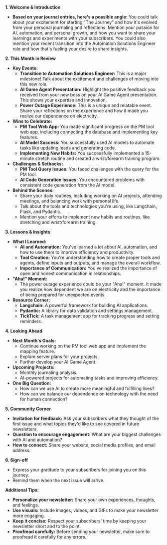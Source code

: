 **1. Welcome & Introduction**

*   **Based on your journal entries, here's a possible angle:** You could talk about your excitement for starting "The Journey" and how it's evolved from your personal journaling and reflections. Mention your passion for AI, automation, and personal growth, and how you want to share your learnings and experiments with your subscribers. You could also mention your recent transition into the Automation Solutions Engineer role and how that's fueling your desire to share insights.

**2. This Month in Review**

*   **Key Events:**
    *   **Transition to Automation Solutions Engineer:** This is a major milestone! Talk about the excitement and challenges of moving into this new role.
    *   **AI Game Agent Presentation:** Highlight the positive feedback you received from your new boss on your AI Game Agent presentation. This shows your expertise and innovation.     
    *   **Power Outage Experience:** This is a unique and relatable event. Share your reflections on the experience and how it made you realize our dependence on electricity.
*   **Wins to Celebrate:**
    *   **PM Tool Web App:** You made significant progress on the PM tool web app, including connecting the database and implementing key features.
    *   **AI Model Success:** You successfully used AI models to automate tasks like updating leads and generating code.
    *   **Implementing New Habits:** You successfully implemented a 15-minute stretch routine and created a wrist/forearm training program.
*   **Challenges & Setbacks:**
    *   **PM Tool Query Issues:** You faced challenges with the query for the PM tool.
    *   **AI Code Generation Issues:** You encountered problems with consistent code generation from the AI model.
*   **Behind the Scenes:**
    *   Share your daily routines, including working on AI projects, attending meetings, and balancing work with personal life.
    *   Talk about the tools and technologies you're using, like Langchain, Flask, and Pydantic.
    *   Mention your efforts to implement new habits and routines, like stretching and wrist/forearm training.

**3. Lessons & Insights**

*   **What I Learned:**
    *   **AI and Automation:** You've learned a lot about AI, automation, and how to use them to improve efficiency and productivity.
    *   **Tool Creation:** You're understanding how to create proper tools and agents, define inputs and outputs, and manage the overall workflow.
    *   **Importance of Communication:** You've realized the importance of open and honest communication in relationships.
*   **"Aha!" Moment:**
    *   The power outage experience could be your "Aha!" moment. It made you realize how dependent we are on electricity and the importance of being prepared for unexpected events.     
*   **Resource Corner:**
    *   **Langchain:** A powerful framework for building AI applications.
    *   **Pydantic:** A library for data validation and settings management.
    *   **TickTick:** A task management app for tracking progress and setting reminders.

**4. Looking Ahead**

*   **Next Month's Goals:**
    *   Continue working on the PM tool web app and implement the mapping feature.
    *   Explore server plans for your projects.
    *   Further develop your AI Game Agent.
*   **Upcoming Projects:**
    *   Monthly journaling analysis.
    *   AI-powered projects for automating tasks and improving efficiency.
*   **One Big Question:**
    *   How can we use AI to create more meaningful and fulfilling lives?
    *   How can we balance our dependence on technology with the need for human connection?

**5. Community Corner**

*   **Invitation for feedback:** Ask your subscribers what they thought of the first issue and what topics they'd like to see covered in future newsletters.
*   **Question to encourage engagement:** What are your biggest challenges with AI and automation?
*   **How to connect:** Share your website, social media profiles, and email address.

**6. Sign-off**

*   Express your gratitude to your subscribers for joining you on this journey.
*   Remind them when the next issue will arrive.

**Additional Tips:**

*   **Personalize your newsletter:** Share your own experiences, thoughts, and feelings.
*   **Use visuals:** Include images, videos, and GIFs to make your newsletter more engaging.
*   **Keep it concise:** Respect your subscribers' time by keeping your newsletter short and to the point.
*   **Proofread carefully:** Before sending your newsletter, make sure to proofread it carefully for any errors.